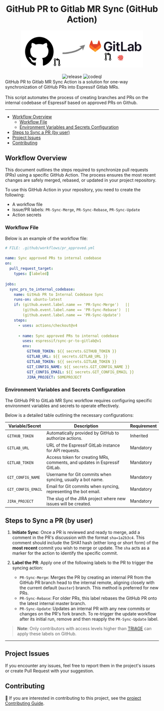 <div align="center">
  <h1>GitHub PR to Gitlab MR Sync (GitHub Action)</h1>
  <img src="docs/sync-to-gitlab.png" alt="GitHub PR to Gitlab MR Sync logo" width="400">
  <br>
  <br>
  <!-- GitHub Badges -->
   <img alt="release" src="https://img.shields.io/github/v/release/espressif/sync-pr-to-gitlab" />
   <img alt="codeql" src="https://github.com/espressif/sync-pr-to-gitlab/actions/workflows/github-code-scanning/codeql/badge.svg?branch=v1" />
</div>
GitHub PR to Gitlab MR Sync Action is a solution for one-way synchronization of GitHub PRs into Espressif Gitlab MRs.
<br>
<br>
This script automates the process of creating branches and PRs on the internal codebase of Espressif based on approved PRs on Github.

<hr>

- [Workflow Overview](#workflow-overview)
  - [Workflow File](#workflow-file)
  - [Environment Variables and Secrets Configuration](#environment-variables-and-secrets-configuration)
- [Steps to Sync a PR (by user)](#steps-to-sync-a-pr-by-user)
- [Project Issues](#project-issues)
- [Contributing](#contributing)

## Workflow Overview

This document outlines the steps required to synchronize pull requests (PRs) using a specific GitHub Action. The process ensures the most recent changes are safely merged, rebased, or updated in your project repository.

To use this GitHub Action in your repository, you need to create the following:

- A workflow file
- Issue/PR labels: `PR-Sync-Merge`, `PR-Sync-Rebase`, `PR-Sync-Update`
- Action secrets

### Workflow File

Below is an example of the workflow file:

```yaml
# FILE: .github/workflows/pr_approved.yml

name: Sync approved PRs to internal codebase
on:
  pull_request_target:
    types: [labeled]

jobs:
  sync_prs_to_internal_codebase:
    name: GitHub PR to Internal Codebase Sync
    runs-on: ubuntu-latest
    if: (github.event.label.name == 'PR-Sync-Merge')   ||
        (github.event.label.name == 'PR-Sync-Rebase')  ||
        (github.event.label.name == 'PR-Sync-Update')
    steps:
      - uses: actions/checkout@v4

      - name: Sync approved PRs to internal codebase
        uses: espressif/sync-pr-to-gitlab@v1
        env:
          GITHUB_TOKEN: ${{ secrets.GITHUB_TOKEN }}
          GITLAB_URL: ${{ secrets.GITLAB_URL }}
          GITLAB_TOKEN: ${{ secrets.GITLAB_TOKEN }}
          GIT_CONFIG_NAME: ${{ secrets.GIT_CONFIG_NAME }}
          GIT_CONFIG_EMAIL: ${{ secrets.GIT_CONFIG_EMAIL }}
          JIRA_PROJECT: SOMEPROJECT
```

### Environment Variables and Secrets Configuration

The GitHub PR to GitLab MR Sync workflow requires configuring specific environment variables and secrets to operate effectively.

Below is a detailed table outlining the necessary configurations:

| Variable/Secret    | Description                                                               | Requirement |
| ------------------ | ------------------------------------------------------------------------- | ----------- |
| `GITHUB_TOKEN`     | Automatically provided by GitHub to authorize actions.                    | Inherited   |
| `GITLAB_URL`       | URL of the Espressif GitLab instance for API requests.                    | Mandatory   |
| `GITLAB_TOKEN`     | Access token for creating MRs, comments, and updates in Espressif GitLab. | Mandatory   |
| `GIT_CONFIG_NAME`  | Username for Git commits when syncing, usually a bot name.                | Mandatory   |
| `GIT_CONFIG_EMAIL` | Email for Git commits when syncing, representing the bot email.           | Mandatory   |
| `JIRA_PROJECT`     | The slug of the JIRA project where new issues will be created.            | Mandatory   |

## Steps to Sync a PR (by user)

1. **Initiate Sync**: Once a PR is reviewed and ready to merge, add a comment in the PR's discussion with the format `sha=1a2b3c4`. This comment should include the SHA1 hash (either long or short form) of the **most recent** commit you wish to merge or update. The `sha` acts as a marker for the action to identify the specific commit.

2. **Label the PR**: Apply one of the following labels to the PR to trigger the syncing action:
   - `PR-Sync-Merge`: Merges the PR by creating an internal PR from the GitHub PR branch head to the internal remote, aligning closely with the current default (`master`) branch. This method is preferred for new PRs.
   - `PR-Sync-Rebase`: For older PRs, this label rebases the GitHub PR onto the latest internal master branch.
   - `PR-Sync-Update`: Updates an internal PR with any new commits or changes on the PR's fork branch. To re-trigger the update workflow after its initial run, remove and then reapply the `PR-Sync-Update` label.

> **Note**: Only contributors with access levels higher than [TRIAGE](https://docs.github.com/en/organizations/managing-access-to-your-organizations-repositories/repository-permission-levels-for-an-organization#permission-levels-for-repositories-owned-by-an-organization) can apply these labels on GitHub.

---

## Project Issues

If you encounter any issues, feel free to report them in the project's issues or create Pull Request with your suggestion.

## Contributing

📘 If you are interested in contributing to this project, see the [project Contributing Guide](CONTRIBUTING.md).
